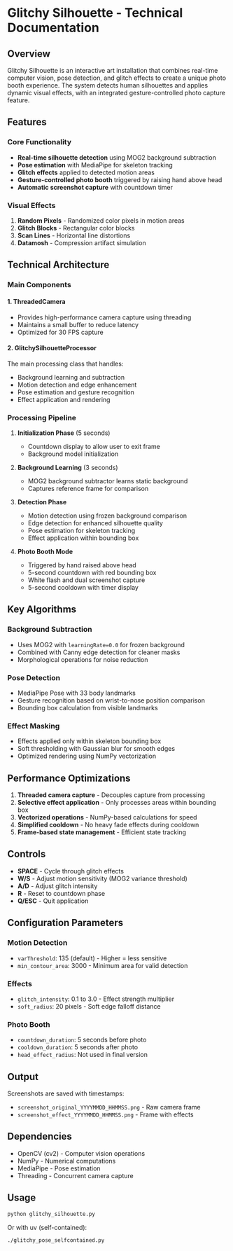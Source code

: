 # Glitchy Silhouette - Technical Documentation

## Overview

Glitchy Silhouette is an interactive art installation that combines real-time computer vision, pose detection, and glitch effects to create a unique photo booth experience. The system detects human silhouettes and applies dynamic visual effects, with an integrated gesture-controlled photo capture feature.

## Features

### Core Functionality
- **Real-time silhouette detection** using MOG2 background subtraction
- **Pose estimation** with MediaPipe for skeleton tracking
- **Glitch effects** applied to detected motion areas
- **Gesture-controlled photo booth** triggered by raising hand above head
- **Automatic screenshot capture** with countdown timer

### Visual Effects
1. **Random Pixels** - Randomized color pixels in motion areas
2. **Glitch Blocks** - Rectangular color blocks
3. **Scan Lines** - Horizontal line distortions
4. **Datamosh** - Compression artifact simulation

## Technical Architecture

### Main Components

#### 1. ThreadedCamera
- Provides high-performance camera capture using threading
- Maintains a small buffer to reduce latency
- Optimized for 30 FPS capture

#### 2. GlitchySilhouetteProcessor
The main processing class that handles:
- Background learning and subtraction
- Motion detection and edge enhancement
- Pose estimation and gesture recognition
- Effect application and rendering

### Processing Pipeline

1. **Initialization Phase** (5 seconds)
   - Countdown display to allow user to exit frame
   - Background model initialization

2. **Background Learning** (3 seconds)
   - MOG2 background subtractor learns static background
   - Captures reference frame for comparison

3. **Detection Phase**
   - Motion detection using frozen background comparison
   - Edge detection for enhanced silhouette quality
   - Pose estimation for skeleton tracking
   - Effect application within bounding box

4. **Photo Booth Mode**
   - Triggered by hand raised above head
   - 5-second countdown with red bounding box
   - White flash and dual screenshot capture
   - 5-second cooldown with timer display

## Key Algorithms

### Background Subtraction
- Uses MOG2 with `learningRate=0.0` for frozen background
- Combined with Canny edge detection for cleaner masks
- Morphological operations for noise reduction

### Pose Detection
- MediaPipe Pose with 33 body landmarks
- Gesture recognition based on wrist-to-nose position comparison
- Bounding box calculation from visible landmarks

### Effect Masking
- Effects applied only within skeleton bounding box
- Soft thresholding with Gaussian blur for smooth edges
- Optimized rendering using NumPy vectorization

## Performance Optimizations

1. **Threaded camera capture** - Decouples capture from processing
2. **Selective effect application** - Only processes areas within bounding box
3. **Vectorized operations** - NumPy-based calculations for speed
4. **Simplified cooldown** - No heavy fade effects during cooldown
5. **Frame-based state management** - Efficient state tracking

## Controls

- **SPACE** - Cycle through glitch effects
- **W/S** - Adjust motion sensitivity (MOG2 variance threshold)
- **A/D** - Adjust glitch intensity
- **R** - Reset to countdown phase
- **Q/ESC** - Quit application

## Configuration Parameters

### Motion Detection
- `varThreshold`: 135 (default) - Higher = less sensitive
- `min_contour_area`: 3000 - Minimum area for valid detection

### Effects
- `glitch_intensity`: 0.1 to 3.0 - Effect strength multiplier
- `soft_radius`: 20 pixels - Soft edge falloff distance

### Photo Booth
- `countdown_duration`: 5 seconds before photo
- `cooldown_duration`: 5 seconds after photo
- `head_effect_radius`: Not used in final version

## Output

Screenshots are saved with timestamps:
- `screenshot_original_YYYYMMDD_HHMMSS.png` - Raw camera frame
- `screenshot_effect_YYYYMMDD_HHMMSS.png` - Frame with effects

## Dependencies

- OpenCV (cv2) - Computer vision operations
- NumPy - Numerical computations
- MediaPipe - Pose estimation
- Threading - Concurrent camera capture

## Usage

```bash
python glitchy_silhouette.py
```

Or with uv (self-contained):
```bash
./glitchy_pose_selfcontained.py
```